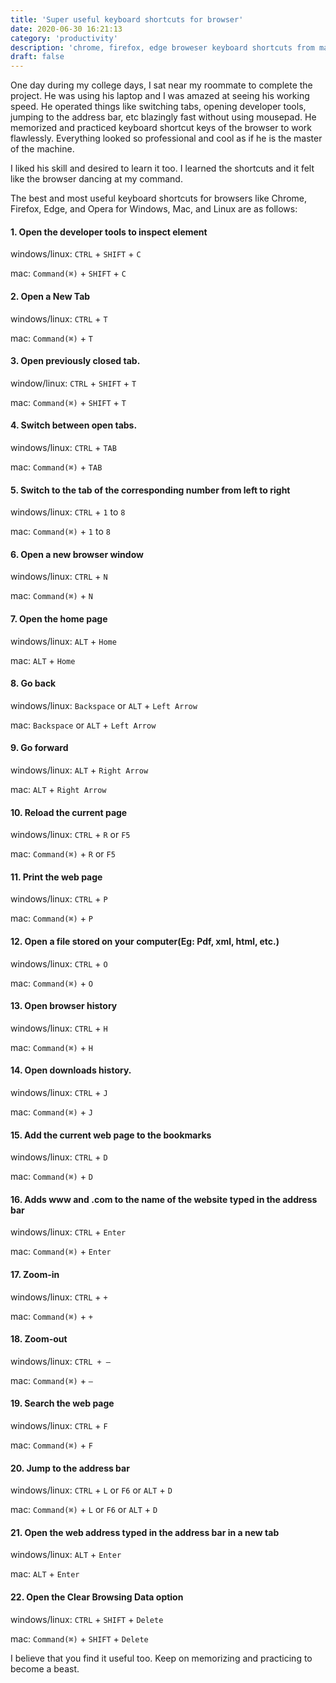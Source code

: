 ```yaml
---
title: 'Super useful keyboard shortcuts for browser'
date: 2020-06-30 16:21:13
category: 'productivity'
description: 'chrome, firefox, edge broweser keyboard shortcuts from mac, windows, linux to increase productivity'
draft: false
---
```


One day during my college days, I sat near my roommate to complete the project. He was using his laptop and I was amazed at seeing his working speed. He operated things like switching tabs, opening developer tools, jumping to the address bar, etc blazingly fast without using mousepad. He memorized and practiced keyboard shortcut keys of the browser to work flawlessly. Everything looked so professional and cool as if he is the master of the machine.

I liked his skill and desired to learn it too. I learned the shortcuts and it felt like the browser dancing at my command.

The best and most useful keyboard shortcuts for browsers like Chrome, Firefox, Edge, and Opera for Windows, Mac, and Linux are as follows:

#### 1. Open the developer tools to inspect element
windows/linux: `CTRL` + `SHIFT` + `C`

mac: `Command(⌘)` + `SHIFT` + `C`


#### 2. Open a New Tab
windows/linux: `CTRL` + `T`

mac: `Command(⌘)` + `T`


#### 3. Open previously closed tab.
window/linux: `CTRL` + `SHIFT` + `T`

mac: `Command(⌘)` + `SHIFT` + `T`


#### 4. Switch between open tabs.
windows/linux: `CTRL` + `TAB`

mac: `Command(⌘)` + `TAB`


#### 5. Switch to the tab of the corresponding number from left to right
windows/linux: `CTRL` + `1` to `8`

mac: `Command(⌘)` + `1` to `8`


#### 6. Open a new browser window
windows/linux: `CTRL` + `N`

mac: `Command(⌘)` + `N`


#### 7. Open the home page
windows/linux: `ALT` + `Home`

mac: `ALT` + `Home`


#### 8. Go back    
windows/linux: `Backspace` or `ALT` + `Left Arrow`

mac: `Backspace` or `ALT` + `Left Arrow`


#### 9. Go forward
windows/linux: `ALT` + `Right Arrow`

mac: `ALT` + `Right Arrow`


#### 10. Reload the current page
windows/linux: `CTRL` + `R` or `F5`

mac: `Command(⌘)` + `R` or `F5`


#### 11. Print the web page
windows/linux: `CTRL` + `P`

mac: `Command(⌘)` + `P`


#### 12. Open a file stored on your computer(Eg: Pdf, xml, html, etc.)
windows/linux: `CTRL` + `O`

mac: `Command(⌘)` + `O`


#### 13. Open browser history
windows/linux: `CTRL` + `H`

mac: `Command(⌘)` + `H`


#### 14. Open downloads history.
windows/linux: `CTRL` + `J`

mac: `Command(⌘)` + `J`


#### 15. Add the current web page to the bookmarks
windows/linux: `CTRL` + `D`

mac: `Command(⌘)` + `D`


#### 16. Adds www and .com to the name of the website typed in the address bar
windows/linux: `CTRL` + `Enter`

mac: `Command(⌘)` + `Enter`


#### 17. Zoom-in
windows/linux: `CTRL` + `+`

mac: `Command(⌘)` + `+`


#### 18. Zoom-out
windows/linux: `CTRL + –`

mac: `Command(⌘)` + `–`


#### 19. Search the web page
windows/linux: `CTRL` + `F`

mac: `Command(⌘)` + `F`


#### 20. Jump to the address bar
windows/linux: `CTRL` + `L` or `F6` or `ALT` + `D`

mac: `Command(⌘)` + `L` or `F6` or `ALT` + `D`


#### 21. Open the web address typed in the address bar in a new tab
windows/linux: `ALT` + `Enter`

mac: `ALT` + `Enter`


#### 22. Open the Clear Browsing Data option
windows/linux: `CTRL` + `SHIFT` + `Delete`

mac: `Command(⌘)` + `SHIFT` + `Delete`



I believe that you find it useful too. Keep on memorizing and practicing to become a beast. 